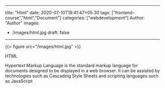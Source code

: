 
---
title: "Html"
date: 2020-07-10T19:41:47+05:30
tags: ["frontend-course","html","Document"]
categories: ["webdevelopment"]
Author: "Author"
images:
  - /images/html.jpg
draft: false
---

{{< figure src="/images/html.jpg" >}}

HTML

Hypertext Markup Language is the standard markup language for documents designed to be displayed in a web browser. It can be assisted by technologies such as Cascading Style Sheets and scripting languages such as JavaScript
